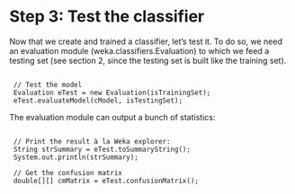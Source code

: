 Step 3: Test the classifier
==============================
Now that we create and trained a classifier, let’s test it. 
To do so, we need an evaluation module (weka.classifiers.Evaluation) to which we feed a testing set (see section 2, since the testing set is built like the training set).
<pre><code>
 // Test the model
 Evaluation eTest = new Evaluation(isTrainingSet);
 eTest.evaluateModel(cModel, isTestingSet);
</code></pre>
The evaluation module can output a bunch of statistics:
<pre><code>
 // Print the result à la Weka explorer:
 String strSummary = eTest.toSummaryString();
 System.out.println(strSummary);
 
 // Get the confusion matrix
 double[][] cmMatrix = eTest.confusionMatrix();
 </code></pre>
